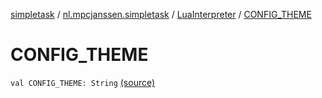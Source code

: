 [simpletask](../../index.md) / [nl.mpcjanssen.simpletask](../index.md) / [LuaInterpreter](index.md) / [CONFIG_THEME](.)

# CONFIG_THEME

`val CONFIG_THEME: String` [(source)](https://github.com/mpcjanssen/simpletask-android/blob/master/src/main/java/nl/mpcjanssen/simpletask/LuaInterpreter.kt#L18)